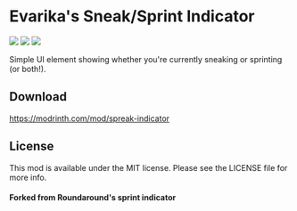 # Evarika's Sneak/Sprint Indicator

<img src="https://img.shields.io/badge/Loader-Fabric-%23313e51?style=for-the-badge"/>
<img src="https://img.shields.io/badge/MC-1.20%20|%201.19--1.19.4-%23313e51?style=for-the-badge"/>
<img src="https://img.shields.io/badge/Side-Client-%23313e51?style=for-the-badge"/>

Simple UI element showing whether you're currently sneaking or sprinting (or both!).

## Download

https://modrinth.com/mod/spreak-indicator

## License

This mod is available under the MIT license. Please see the LICENSE file for more info.

#### Forked from Roundaround's sprint indicator